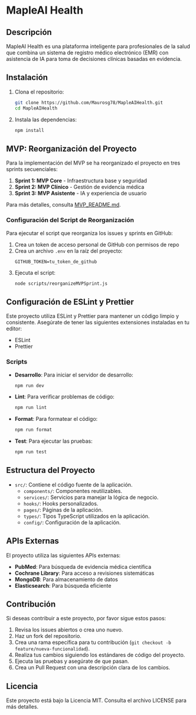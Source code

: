 # MapleAI Health

## Descripción

MapleAI Health es una plataforma inteligente para profesionales de la salud que combina un sistema de registro médico electrónico (EMR) con asistencia de IA para toma de decisiones clínicas basadas en evidencia.

## Instalación

1. Clona el repositorio:

    ```bash
    git clone https://github.com/Maurosg78/MapleAIHealth.git
    cd MapleAIHealth
    ```

2. Instala las dependencias:
    ```bash
    npm install
    ```

## MVP: Reorganización del Proyecto

Para la implementación del MVP se ha reorganizado el proyecto en tres sprints secuenciales:

1. **Sprint 1: MVP Core** - Infraestructura base y seguridad
2. **Sprint 2: MVP Clínico** - Gestión de evidencia médica
3. **Sprint 3: MVP Asistente** - IA y experiencia de usuario

Para más detalles, consulta [MVP_README.md](./MVP_README.md).

### Configuración del Script de Reorganización

Para ejecutar el script que reorganiza los issues y sprints en GitHub:

1. Crea un token de acceso personal de GitHub con permisos de repo
2. Crea un archivo `.env` en la raíz del proyecto:
   ```
   GITHUB_TOKEN=tu_token_de_github
   ```
3. Ejecuta el script:
   ```bash
   node scripts/reorganizeMVPSprint.js
   ```

## Configuración de ESLint y Prettier

Este proyecto utiliza ESLint y Prettier para mantener un código limpio y consistente. Asegúrate de tener las siguientes extensiones instaladas en tu editor:

- ESLint
- Prettier

### Scripts

- **Desarrollo**: Para iniciar el servidor de desarrollo:
    ```bash
    npm run dev
    ```

- **Lint**: Para verificar problemas de código:
    ```bash
    npm run lint
    ```

- **Format**: Para formatear el código:
    ```bash
    npm run format
    ```

- **Test**: Para ejecutar las pruebas:
    ```bash
    npm run test
    ```

## Estructura del Proyecto

- `src/`: Contiene el código fuente de la aplicación.
    - `components/`: Componentes reutilizables.
    - `services/`: Servicios para manejar la lógica de negocio.
    - `hooks/`: Hooks personalizados.
    - `pages/`: Páginas de la aplicación.
    - `types/`: Tipos TypeScript utilizados en la aplicación.
    - `config/`: Configuración de la aplicación.

## APIs Externas

El proyecto utiliza las siguientes APIs externas:

- **PubMed**: Para búsqueda de evidencia médica científica
- **Cochrane Library**: Para acceso a revisiones sistemáticas
- **MongoDB**: Para almacenamiento de datos
- **Elasticsearch**: Para búsqueda eficiente

## Contribución

Si deseas contribuir a este proyecto, por favor sigue estos pasos:

1. Revisa los issues abiertos o crea uno nuevo.
2. Haz un fork del repositorio.
3. Crea una rama específica para tu contribución (`git checkout -b feature/nueva-funcionalidad`).
4. Realiza tus cambios siguiendo los estándares de código del proyecto.
5. Ejecuta las pruebas y asegúrate de que pasan.
6. Crea un Pull Request con una descripción clara de los cambios.

## Licencia

Este proyecto está bajo la Licencia MIT. Consulta el archivo LICENSE para más detalles.
